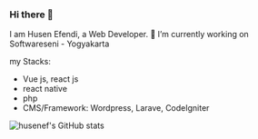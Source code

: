 ### Hi there 👋

I am Husen Efendi, a Web Developer.
🔭 I’m currently working on Softwareseni - Yogyakarta 

my Stacks:
- Vue js, react js
- react native
- php
- CMS/Framework: Wordpress, Larave, CodeIgniter

![husenef's GitHub stats](https://github-readme-stats.vercel.app/api?username=husenef&show_icons=true&theme=radical)

<!--
**husenEF/husenEF** is a ✨ _special_ ✨ repository because its `README.md` (this file) appears on your GitHub profile.

Here are some ideas to get you started:

- 🔭 I’m currently working on ...
- 🌱 I’m currently learning ...
- 👯 I’m looking to collaborate on ...
- 🤔 I’m looking for help with ...
- 💬 Ask me about ...
- 📫 How to reach me: ...
- 😄 Pronouns: ...
- ⚡ Fun fact: ...
-->
